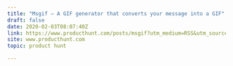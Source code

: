 ```yaml
---
title: "Msgif — A GIF generator that converts your message into a GIF"
draft: false
date: 2020-02-03T08:07:40Z
link: https://www.producthunt.com/posts/msgif?utm_medium=RSS&utm_source=hune
site: www.producthunt.com
topic: product hunt  

---
```

